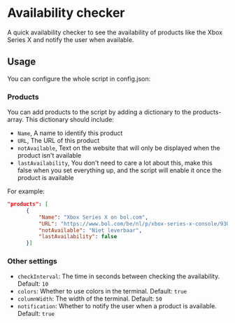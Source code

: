 # Availability checker

A quick availability checker to see the availability of products like the Xbox Series X and notify the user when available.

## Usage

You can configure the whole script in config.json:

### Products

You can add products to the script by adding a dictionary to the products-array. This dictionary should include:

- `Name`, A name to identify this product
- `URL`, The URL of this product
- `notAvailable`, Text on the website that will only be displayed when the product isn't available
- `lastAvailability`, You don't need to care a lot about this, make this false when you set everything up, and the script will enable it once the product is available

For example:

```json
"products": [
      {
          "Name": "Xbox Series X on bol.com",
          "URL": "https://www.bol.com/be/nl/p/xbox-series-x-console/9300000003688723/?referrer=socialshare_pdp_www",
          "notAvailable": "Niet leverbaar",
          "lastAvailability": false
      }]
```

### Other settings

- `checkInterval`: The time in seconds between checking the availability. Default: `10`
- `colors`: Whether to use colors in the terminal.
  Default: `true`
- `columnWidth`: The width of the terminal. Default: `50`
- `notification`: Whether to notify the user when a product is available. Default: `true`
